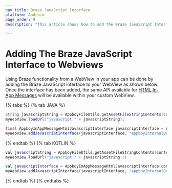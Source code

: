 ```yaml
---
nav_title: Braze JavaScript Interface
platform: Android
page_order: 9
description: "This article shows how to add the Braze JavaScript Interface to WebViews."

---
```


# Adding The Braze JavaScript Interface to Webviews

Using Braze functionality from a WebView in your app can be done by adding the Braze JavaScript interface to your WebView as shown below. Once the interface has been added, the same API available for [HTML In-App Messages][1] will be available within your custom WebView.

{% tabs %}
{% tab JAVA %}

```java
String javascriptString = AppboyFileUtils.getAssetFileStringContents(context.getAssets(), "appboy-html-in-app-message-javascript-component.js");
myWebView.loadUrl("javascript:" + javascriptString);

final AppboyInAppMessageHtmlJavascriptInterface javascriptInterface = new AppboyInAppMessageHtmlJavascriptInterface(context, inAppMessage);
myWebView.addJavascriptInterface(javascriptInterface, "appboyInternalBridge");
```

{% endtab %}
{% tab KOTLIN %}

```kotlin
val javascriptString = AppboyFileUtils.getAssetFileStringContents(context.getAssets(), "appboy-html-in-app-message-javascript-component.js")
myWebView.loadUrl("javascript:" + javascriptString!!)

val javascriptInterface = AppboyInAppMessageHtmlJavascriptInterface(context, inAppMessage)
myWebView.addJavascriptInterface(javascriptInterface, "appboyInternalBridge")
```

{% endtab %}
{% endtabs %}

[1]: {{site.baseurl}}/user_guide/message_building_by_channel/in-app_messages/customize/#custom-html-messages